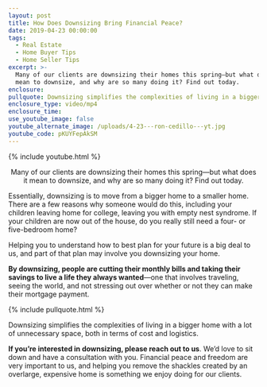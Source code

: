 ```yaml
---
layout: post
title: How Does Downsizing Bring Financial Peace?
date: 2019-04-23 00:00:00
tags:
  - Real Estate
  - Home Buyer Tips
  - Home Seller Tips
excerpt: >-
  Many of our clients are downsizing their homes this spring—but what does it
  mean to downsize, and why are so many doing it? Find out today.
enclosure:
pullquote: Downsizing simplifies the complexities of living in a bigger home.
enclosure_type: video/mp4
enclosure_time:
use_youtube_image: false
youtube_alternate_image: /uploads/4-23---ron-cedillo---yt.jpg
youtube_code: pKUYFepAkSM
---
```


{% include youtube.html %}

<center>Many of our clients are downsizing their homes this spring—but what does it mean to downsize, and why are so many doing it? Find out today.</center>

Essentially, downsizing is to move from a bigger home to a smaller home. There are a few reasons why someone would do this, including your children leaving home for college, leaving you with empty nest syndrome. If your children are now out of the house, do you really still need a four- or five-bedroom home?

Helping you to understand how to best plan for your future is a big deal to us, and part of that plan may involve you downsizing your home.

**By downsizing, people are cutting their monthly bills and taking their savings to live a life they always wanted**—one that involves traveling, seeing the world, and not stressing out over whether or not they can make their mortgage payment.

{% include pullquote.html %}

Downsizing simplifies the complexities of living in a bigger home with a lot of unnecessary space, both in terms of cost and logistics.

**If you’re interested in downsizing, please reach out to us**. We’d love to sit down and have a consultation with you. Financial peace and freedom are very important to us, and helping you remove the shackles created by an overlarge, expensive home is something we enjoy doing for our clients.